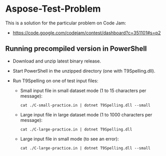 # Aspose-Test-Problem

This is a solution for the particular problem on Code Jam:
- https://code.google.com/codejam/contest/dashboard?c=351101#s=p2

## Running precompiled version in PowerShell

- Download and unzip latest binary release.

- Start PowerShell in the unzipped directory (one with T9Spelling.dll).

- Run T9Spelling on one of test input files:
  - Small input file in small dataset mode (1 to 15 characters per message):

    ```
    cat ./C-small-practice.in | dotnet T9Spelling.dll --small
    ```

  - Large input file in large dataset mode (1 to 1000 characters per message):
    ```
    cat ./C-large-practice.in | dotnet T9Spelling.dll
    ```

  - Large input file in small mode (to see an error):
    ```
    cat ./C-large-practice.in | dotnet T9Spelling.dll --small
    ```
